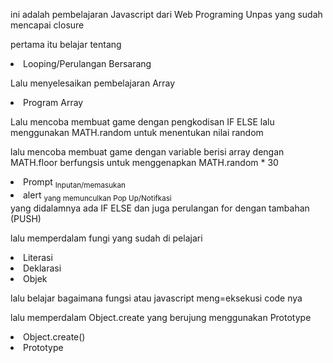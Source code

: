 ini adalah pembelajaran Javascript dari Web Programing Unpas yang sudah mencapai closure

pertama itu belajar tentang
<li>Looping/Perulangan Bersarang</li>

Lalu menyelesaikan pembelajaran Array
<li>Program Array</li>

Lalu mencoba membuat game dengan pengkodisan IF ELSE lalu menggunakan MATH.random untuk menentukan nilai random

lalu mencoba membuat game dengan variable berisi array dengan MATH.floor berfungsis untuk menggenapkan MATH.random * 30
<li>Prompt <sub>Inputan/memasukan</sub></li>
<li>alert <sub>yang memunculkan Pop Up/Notifkasi</sub></li>
yang didalamnya ada IF ELSE dan juga perulangan for dengan tambahan (PUSH)

lalu memperdalam fungi yang sudah di pelajari
<li>Literasi</li>
<li>Deklarasi</li>
<li>Objek</li>

lalu belajar bagaimana fungsi atau javascript meng=eksekusi code nya 

lalu memperdalam Object.create yang berujung menggunakan Prototype
<li>Object.create()</li>
<li>Prototype</li>
